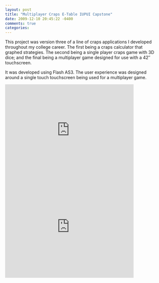 ```yaml
---
layout: post
title: "Multiplayer Craps E-Table IUPUI Capstone"
date: 2009-12-10 20:45:22 -0400
comments: true
categories:
---
```


This project was version three of a line of craps applications I developed throughout my college career. The first being a craps calculator that graphed strategies. The second being a single player craps game with 3D dice; and the final being a multiplayer game designed for use with a 42″ touchscreen.

It was developed using Flash AS3. The user experience was designed around a single touch touchscreen being used for a multiplayer game.

<iframe width="420" height="315" src="https://www.youtube.com/embed/dd2DNVb3CFY" frameborder="0" allowfullscreen></iframe>

<iframe width="420" height="315" src="https://www.youtube.com/embed/EZshMtivq4s" frameborder="0" allowfullscreen></iframe>
